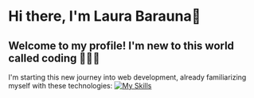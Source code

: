 # Hi there, I'm Laura Barauna👋

## Welcome to my profile! I'm new to this world called coding 👨🏻‍💻

I'm starting this new journey into web development, already familiarizing myself with these technologies:
[![My Skills](https://skillicons.dev/icons?i=js,html,css)](https://skillicons.dev)

 

<!--
**LauraBarauna/laurabarauna** is a ✨ _special_ ✨ repository because its `README.md` (this file) appears on your GitHub profile.

Here are some ideas to get you started:

- 🔭 I’m currently working on ...
- 🌱 I’m currently learning ...
- 👯 I’m looking to collaborate on ...
- 🤔 I’m looking for help with ...
- 💬 Ask me about ...
- 📫 How to reach me: ...
- 😄 Pronouns: ...
- ⚡ Fun fact: ...
-->
